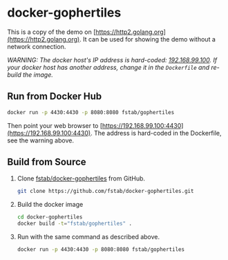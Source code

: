 docker-gophertiles
==================

This is a copy of the demo on [https://http2.golang.org](https://http2.golang.org).
It can be used for showing the demo without a network connection.

*WARNING:* _The docker host's IP address is hard-coded: [192.168.99.100](https://192.168.99.100:4430). If your docker host has another address, change it in the `Dockerfile` and re-build the image._

Run from Docker Hub
-------------------

```bash
docker run -p 4430:4430 -p 8080:8080 fstab/gophertiles
```

Then point your web browser to [https://192.168.99.100:4430](https://192.168.99.100:4430). The address is hard-coded in the Dockerfile, see the warning above.

Build from Source
-----------------

1. Clone [fstab/docker-gophertiles](https://github.com/fstab/docker-gophertiles) from GitHub.

   ```bash
   git clone https://github.com/fstab/docker-gophertiles.git
   ```
2. Build the docker image

   ```bash
   cd docker-gophertiles
   docker build -t="fstab/gophertiles" .
   ```

3. Run with the same command as described above.

   ```bash
   docker run -p 4430:4430 -p 8080:8080 fstab/gophertiles
   ```
